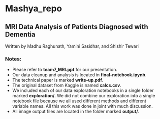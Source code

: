 # Mashya_repo

## MRI Data Analysis of Patients Diagnosed with Dementia
Written by Madhu Raghunath, Yamini Sasidhar, and Shishir Tewari

### Notes:
* Please refer to **team7_MRI.ppt** for our presentation.
* Our data cleanup and analysis is located in **final-notebook.ipynb**.
* The technical paper is marked **write-up.pdf**.
* The original dataset from Kaggle is named **calcs.csv**.
* We included each of our data exploration notebooks in a single folder marked **exploration/**. We did not combine our exploration into a single notebook file because we all used different methods and different variable names. All this work was done in joint with much discussion.
* All image output files are located in the folder marked **output/**.
